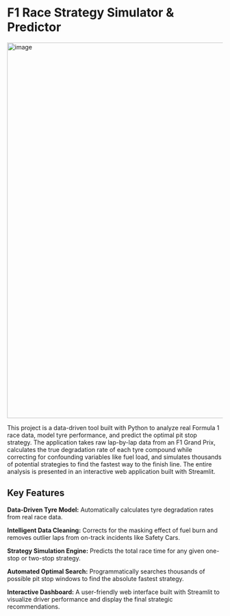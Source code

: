 <h1>F1 Race Strategy Simulator & Predictor</h1>
<img width="1915" height="876" alt="image" src="https://github.com/user-attachments/assets/61744019-85ec-4196-b940-9115b7368cb5" />

This project is a data-driven tool built with Python to analyze real Formula 1 race data, model tyre performance, and predict the optimal pit stop strategy. The application takes raw lap-by-lap data from an F1 Grand Prix, calculates the true degradation rate of each tyre compound while correcting for confounding variables like fuel load, and simulates thousands of potential strategies to find the fastest way to the finish line. The entire analysis is presented in an interactive web application built with Streamlit.

<h2>Key Features</h2>
<b>Data-Driven Tyre Model:</b> Automatically calculates tyre degradation rates from real race data.
<p></p><b>Intelligent Data Cleaning:</b> Corrects for the masking effect of fuel burn and removes outlier laps from on-track incidents like Safety Cars.</p>
<p><b>Strategy Simulation Engine:</b> Predicts the total race time for any given one-stop or two-stop strategy.</p>
<p></p><b>Automated Optimal Search:</b> Programmatically searches thousands of possible pit stop windows to find the absolute fastest strategy.</p>
<p><b>Interactive Dashboard:</b> A user-friendly web interface built with Streamlit to visualize driver performance and display the final strategic recommendations. </p>
